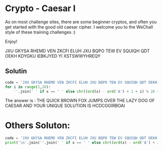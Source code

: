 # Crypto - Caesar I
As on most challenge sites, there are some beginner cryptos, and often you get started with the good old caesar cipher.
I welcome you to the WeChall style of these training challenges :)

Enjoy!

JXU GKYSA RHEMD VEN ZKCFI ELUH JXU BQPO TEW EV SQUIQH QDT OEKH KDYGKU IEBKJYED YI XSTSWWYHREQY

## Solutin

```python
code = 'JXU GKYSA RHEMD VEN ZKCFI ELUH JXU BQPO TEW EV SQUIQH QDT OEKH KDYGKU IEBKJYED YI XSTSWWYHREQY' 
for i in range(1,26):
	''.join(' ' if x == ' ' else chr((ord(x) - ord('A') + 1 + i) % 26 + ord('A')) for x in code)

```

The answer is :
THE QUICK BROWN FOX JUMPS OVER THE LAZY DOG OF CAESAR AND YOUR UNIQUE SOLUTION IS HCDCGGIRBOAI

# Others Soluton:

```python
code = 'JXU GKYSA RHEMD VEN ZKCFI ELUH JXU BQPO TEW EV SQUIQH QDT OEKH KDYGKU IEBKJYED YI XSTSWWYHREQY' 
print('\n'.join(''.join(' ' if x == ' ' else chr((ord(x) - ord('A') + i) % 26 + ord('A')) for x in code) for i in range(26))) 
```
